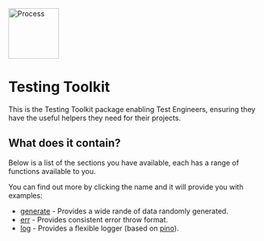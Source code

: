 <img src="https://about.gitlab.com/images/topics/auto-devops.svg" alt="Process" height="100"/>


# Testing Toolkit

This is the Testing Toolkit package enabling Test Engineers, ensuring they have the useful helpers they need for their projects.

## What does it contain?

Below is a list of the sections you have available, each has a range of functions available to you.

You can find out more by clicking the name and it will provide you with examples:

* [generate](https://github.com/sswales/testing-toolkit/documents/generate.md) - Provides a wide rande of data randomly generated.
* [err](https://github.com/sswales/testing-toolkit/documents/err.md) - Provides consistent error throw format.
* [log](https://github.com/sswales/testing-toolkit/documents/log.md) - Provides a flexible logger (based on [pino](https://github.com/pinojs/pino)).